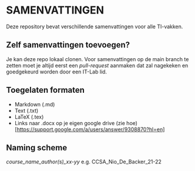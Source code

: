 # SAMENVATTINGEN
Deze repository bevat verschillende samenvattingen voor alle TI-vakken.


## Zelf samenvattingen toevoegen?
Je kan deze repo lokaal clonen. Voor samenvattingen op de main branch te zetten moet je altijd eerst een *pull-request* aanmaken dat zal nagekeken en goedgekeurd worden door een IT-Lab lid.
## Toegelaten formaten
- Markdown (.md)
- Text (.txt)
- LaTeX (.tex)
- Links naar .docx op je eigen google drive (zie hoe)[https://support.google.com/a/users/answer/9308870?hl=en]

## Naming scheme
*course_name_author(s)_xx-yy*
e.g. CCSA_Nio_De_Backer_21-22